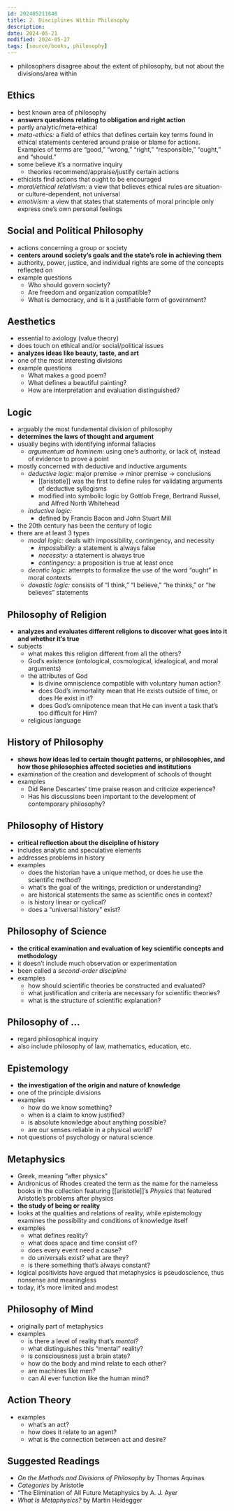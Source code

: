 ```yaml
---
id: 202405211848
title: 2. Disciplines Within Philosophy
description: 
date: 2024-05-21
modified: 2024-05-27
tags: [source/books, philosophy]
---
```


- philosophers disagree about the extent of philosophy, but not about the divisions/area within

## Ethics

- best known area of philosophy
- **answers questions relating to obligation and right action**
- partly analytic/meta-ethical
- _meta-ethics:_ a field of ethics that defines certain key terms found in ethical statements centered around praise or blame for actions. Examples of terms are “good,” “wrong,” “right,” “responsible,” “ought,” and “should.”
- some believe it’s a normative inquiry
    - theories recommend/appraise/justify certain actions
- ethicists find actions that ought to be encouraged
- _moral/ethical relativism:_ a view that believes ethical rules are situation- or culture-dependent, not universal
- _emotivism:_ a view that states that statements of moral principle only express one’s own personal feelings

## Social and Political Philosophy

- actions concerning a group or society
- **centers around society’s goals and the state’s role in achieving them**
- authority, power, justice, and individual rights are some of the concepts reflected on
- example questions
    - Who should govern society?
    - Are freedom and organization compatible?
    - What is democracy, and is it a justifiable form of government?

## Aesthetics

- essential to axiology (value theory)
- does touch on ethical and/or social/political issues
- **analyzes ideas like beauty, taste, and art**
- one of the most interesting divisions
- example questions
    - What makes a good poem?
    - What defines a beautiful painting?
    - How are interpretation and evaluation distinguished?

## Logic

- arguably the most fundamental division of philosophy
- **determines the laws of thought and argument**
- usually begins with identifying informal fallacies
    - _argumentum ad hominem:_ using one’s authority, or lack of, instead of evidence to prove a point
- mostly concerned with deductive and inductive arguments
    - _deductive logic:_ major premise → minor premise → conclusions
        - [[aristotle]] was the first to define rules for validating arguments of deductive syllogisms
        - modified into symbolic logic by Gottlob Frege, Bertrand Russel, and Alfred North Whitehead
    - _inductive logic:_
        - defined by Francis Bacon and John Stuart Mill
- the 20th century has been the century of logic
- there are at least 3 types
    - _modal logic:_ deals with impossibility, contingency, and necessity
        - _impossibility:_ a statement is always false
        - _necessity:_ a statement is always true
        - _contingency:_ a proposition is true at least once
    - _deontic logic:_ attempts to formalize the use of the word “ought” in moral contexts
    - _doxastic logic:_ consists of “I think,” “I believe,” “he thinks,” or “he believes” statements

## Philosophy of Religion

- **analyzes and evaluates different religions to discover what goes into it and whether it’s true**
- subjects
    - what makes this religion different from all the others?
    - God’s existence (ontological, cosmological, idealogical, and moral arguments)
    - the attributes of God
        - is divine omniscience compatible with voluntary human action?
        - does God’s immortality mean that He exists outside of time, or does He exist in it?
        - does God’s omnipotence mean that He can invent a task that’s too difficult for Him?
    - religious language

## History of Philosophy

- **shows how ideas led to certain thought patterns, or philosophies, and how those philosophies affected societies and institutions**
- examination of the creation and development of schools of thought
- examples
    - Did Rene Descartes’ time praise reason and criticize experience?
    - Has his discussions been important to the development of contemporary philosophy?

## Philosophy of History

- **critical reflection about the discipline of history**
- includes analytic and speculative elements
- addresses problems in history
- examples
    - does the historian have a unique method, or does he use the scientific method?
    - what’s the goal of the writings, prediction or understanding?
    - are historical statements the same as scientific ones in context?
    - is history linear or cyclical?
    - does a “universal history” exist?

## Philosophy of Science

- **the critical examination and evaluation of key scientific concepts and methodology**
- it doesn’t include much observation or experimentation
- been called a _second-order discipline_
- examples
    - how should scientific theories be constructed and evaluated?
    - what justification and criteria are necessary for scientific theories?
    - what is the structure of scientific explanation?

## Philosophy of …

- regard philosophical inquiry
- also include philosophy of law, mathematics, education, etc.

## Epistemology

- **the investigation of the origin and nature of knowledge**
- one of the principle divisions
- examples
    - how do we know something?
    - when is a claim to know justified?
    - is absolute knowledge about anything possible?
    - are our senses reliable in a physical world?
- not questions of psychology or natural science

## Metaphysics

- Greek, meaning “after physics”
- Andronicus of Rhodes created the term as the name for the nameless books in the collection featuring [[aristotle]]’s _Physics_ that featured Aristotle’s problems after physics
- **the study of being or reality**
- looks at the qualities and relations of reality, while epistemology examines the possibility and conditions of knowledge itself
- examples
    - what defines reality?
    - what does space and time consist of?
    - does every event need a cause?
    - do universals exist? what are they?
    - is there something that’s always constant?
- logical positivists have argued that metaphysics is pseudoscience, thus nonsense and meaningless
- today, it’s more limited and modest

## Philosophy of Mind

- originally part of metaphysics
- examples
    - is there a level of reality that’s _mental?_
    - what distinguishes this “mental” reality?
    - is consciousness just a brain state?
    - how do the body and mind relate to each other?
    - are machines like men?
    - can AI ever function like the human mind?
  
## Action Theory

- examples
    - what’s an act?
    - how does it relate to an agent?
    - what is the connection between act and desire?

## Suggested Readings

 - _On the Methods and Divisions of Philosophy_ by Thomas Aquinas
 - _Categories_ by Aristotle
 - “The Elimination of All Future Metaphysics by A. J. Ayer
 - _What Is Metaphysics?_ by Martin Heidegger
